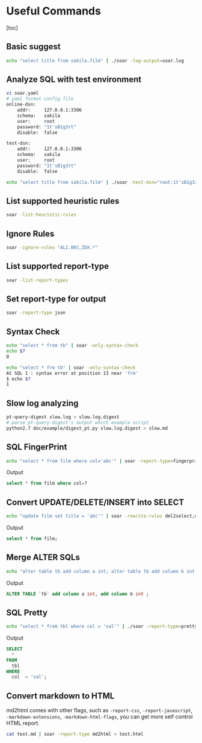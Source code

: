 
# Useful Commands

[toc]

## Basic suggest

```bash
echo "select title from sakila.film" | ./soar -log-output=soar.log
```

## Analyze SQL with test environment

```bash
vi soar.yaml
# yaml format config file
online-dsn:
    addr:     127.0.0.1:3306
    schema:   sakila
    user:     root
    password: "1t'sB1g3rt"
    disable:  false

test-dsn:
    addr:     127.0.0.1:3306
    schema:   sakila
    user:     root
    password: "1t'sB1g3rt"
    disable:  false
```

```bash
echo "select title from sakila.film" | ./soar -test-dsn="root:1t'sB1g3rt@127.0.0.1:3306/sakila" -allow-online-as-test -log-output=soar.log
```

## List supported heuristic rules

```bash
soar -list-heuristic-rules
```

## Ignore Rules

```bash
soar -ignore-rules "ALI.001,IDX.*"
```

## List supported report-type

```bash
soar -list-report-types
```

## Set report-type for output

```bash
soar -report-type json
```

## Syntax Check

```bash
echo "select * from tb" | soar -only-syntax-check
echo $?
0

echo "select * frm tb" | soar -only-syntax-check
At SQL 1 : syntax error at position 13 near 'frm'
$ echo $?
1

```

## Slow log analyzing

```bash
pt-query-digest slow.log > slow.log.digest
# parse pt-query-digest's output which example script
python2.7 doc/example/digest_pt.py slow.log.digest > slow.md
```

## SQL FingerPrint

```bash
echo "select * from film where col='abc'" | soar -report-type=fingerprint
```

Output

```sql
select * from film where col=?
```

## Convert UPDATE/DELETE/INSERT into SELECT

```bash
echo "update film set title = 'abc'" | soar -rewrite-rules dml2select,delimiter  -report-type rewrite
```

Output

```sql
select * from film;
```

## Merge ALTER SQLs

```bash
echo "alter table tb add column a int; alter table tb add column b int;" | soar -report-type rewrite -rewrite-rules mergealter
```

Output

```sql
ALTER TABLE `tb` add column a int, add column b int ;
```

## SQL Pretty

```bash
echo "select * from tbl where col = 'val'" | ./soar -report-type=pretty
```

Output

```sql
SELECT
  *
FROM
  tbl
WHERE
  col  = 'val';
```

## Convert markdown to HTML

md2html comes with other flags, such as `-report-css`, `-report-javascript`, `-markdown-extensions`, `-markdown-html-flags`, you can get more self control HTML report.

```bash
cat test.md | soar -report-type md2html > test.html
```
